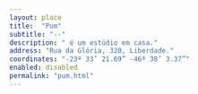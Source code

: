 ```yaml
---
layout: place
title:  "Pum"
subtitle: "--"
description: " é um estúdio em casa."
address: "Rua da Glória, 320, Liberdade."
coordinates: "-23º 33’ 21.69” -46º 38’ 3.37”"
enabled: disabled
permalink: "pum.html"
---
```

